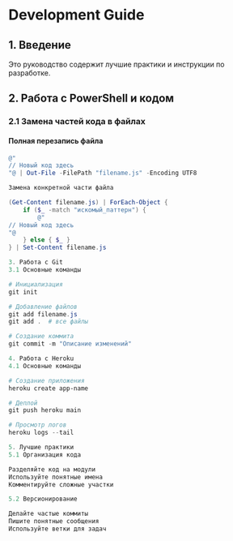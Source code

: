 ﻿# Development Guide

## 1. Введение
Это руководство содержит лучшие практики и инструкции по разработке.

## 2. Работа с PowerShell и кодом

### 2.1 Замена частей кода в файлах

#### Полная перезапись файла
```powershell
@"
// Новый код здесь
"@ | Out-File -FilePath "filename.js" -Encoding UTF8

Замена конкретной части файла

(Get-Content filename.js) | ForEach-Object {
    if ($_ -match "искомый_паттерн") {
        @"
// Новый код здесь
"@
    } else { $_ }
} | Set-Content filename.js

3. Работа с Git
3.1 Основные команды

# Инициализация
git init

# Добавление файлов
git add filename.js
git add .  # все файлы

# Создание коммита
git commit -m "Описание изменений"

4. Работа с Heroku
4.1 Основные команды

# Создание приложения
heroku create app-name

# Деплой
git push heroku main

# Просмотр логов
heroku logs --tail

5. Лучшие практики
5.1 Организация кода

Разделяйте код на модули
Используйте понятные имена
Комментируйте сложные участки

5.2 Версионирование

Делайте частые коммиты
Пишите понятные сообщения
Используйте ветки для задач
